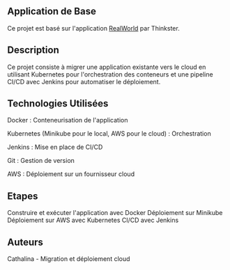 ## Application de Base
Ce projet est basé sur l'application [RealWorld](https://github.com/gothinkster/realworld) par Thinkster.

## Description

Ce projet consiste à migrer une application existante vers le cloud en utilisant Kubernetes pour l'orchestration des conteneurs et une pipeline CI/CD avec Jenkins pour automatiser le déploiement.

## Technologies Utilisées

Docker : Conteneurisation de l'application

Kubernetes (Minikube pour le local, AWS pour le cloud) : Orchestration

Jenkins : Mise en place de CI/CD

Git : Gestion de version

AWS : Déploiement sur un fournisseur cloud

## Etapes
Construire et exécuter l'application avec Docker
Déploiement sur Minikube
Déploiement sur AWS avec Kubernetes
CI/CD avec Jenkins

## Auteurs

Cathalina - Migration et déploiement cloud